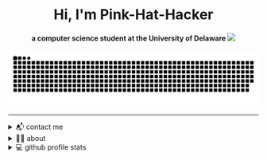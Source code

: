 <div align="center">
  <h1 align="center">Hi, I'm Pink-Hat-Hacker</h1>
  <h4 align="center">a computer science student at the University of Delaware  <img width="40" src="https://content.sportslogos.net/logos/31/657/full/delaware_blue_hens_logo_mascot_19997466.png"></h4>
</div>

<div align="center">
<!--   <img  src="https://github.com/Pink-Hat-Hacker/Pink-Hat-Hacker/blob/output/github-contribution-grid-snake.svg"
       alt="snake"/></a> -->
  <img  src="https://github.com/1999AZZAR/1999AZZAR/blob/main/resources/img/grid-snake.svg"
       alt="snake" /></a>
</div>

-----
<details>
  <summary>📬 contact me</summary>
<div>
  <samp>
    <h2 align="center">you can reach me via:</h2>
    <p align="center">
      <br/>
      <a href="https://www.linkedin.com/in/zoe-yoyo-valladares/" target="blank"><img align="center"
         src="https://img.shields.io/badge/linkedin-%231DA1F2.svg?style=for-the-badge&logo=linkedin&logoColor=white"
         alt="PHH" height="30"/></a>
      <a href="mailto:zyv@udel.edu" target="blank"><img align="center"
         src="https://img.shields.io/badge/gmail-EA4335.svg?style=for-the-badge&logo=gmail&logoColor=white"
         alt="PHH" height="30"/></a>
    </p>
  </samp>
</div>
</details>

<details>
  <summary>🤙🏽 about</summary>
<div>
  <samp>
    <h2 align="center">I like: </h2>
      <ul>
        <li>Coffee</li>
        <li>Photography</li>
        <li>Project Cars</li>
      </ul>
  </samp>
  <samp>
    <h2 align="center">about my work: </h2>
    <ul>
        <li>Creating interesting solutions to everyday problems!</li>
        <li>Computational art!</li>
        <li>Full stack applications!</li>
    </ul>
  </samp>
</div>
</details>
  
<details> 
  <summary>💻 github profile stats</summary>
  <div>
  <samp>
    <h2 align="center"> Github stats </h2>
      <br/>
    <details open>
  <summary><h3>Languages</h3></summary>
      <p align="center">
          <a href="https://github.com/Pink-Hat-Hacker/">
            <img width="25%" src="https://github-readme-stats.vercel.app/api/top-langs/?username=Pink-Hat-Hacker&langs_count=10&theme=radical&layout=compact&hide_border=true" />
            <img width="30%" src="https://github-profile-summary-cards.vercel.app/api/cards/repos-per-language?username=Pink-Hat-Hacker&theme=radical&layout=compact&hide_border=true"
            alt="Pink-Hat-Hacker's :: Top Langs by repo" />
            <img width="30%" src="https://github-profile-summary-cards.vercel.app/api/cards/most-commit-language?username=Pink-Hat-Hacker&theme=radical&layout=compact&hide_border=true"
            alt="Pink-Hat-Hacker's :: Top Langs by commit" />
          </a>
        </p>
</details>
    <details open>
  <summary><h3>Stasistics</h3></summary>
        <p align="center">
          <a href="https://github.com/Pink-Hat-Hacker/">
            <img src="http://github-profile-summary-cards.vercel.app/api/cards/profile-details?username=Pink-Hat-Hacker&theme=radical"
            alt="Pink-Hat-Hacker's :: contributions " />
          </a>
       </p>
     <br>
     </samp>
  </div>    
    </details>
